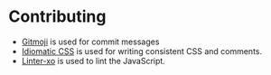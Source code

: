 # Contributing

* [Gitmoji](https://gitmoji.carloscuesta.me/) is used for commit messages
* [Idiomatic CSS](https://github.com/necolas/idiomatic-css) is used for writing consistent CSS and comments.
* [Linter-xo](https://github.com/sindresorhus/xo) is used to lint the JavaScript.

